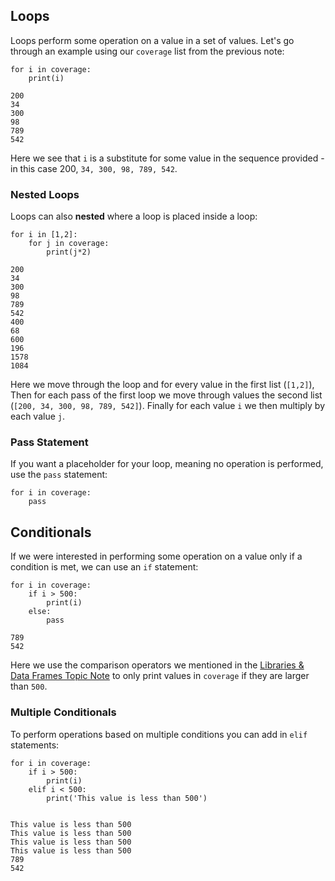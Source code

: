 ## Loops

Loops perform some operation on a value in a set of values. Let's go through an example using our `coverage` list from the previous note:

```
for i in coverage:
    print(i)
```

```
200
34
300
98
789
542
```

Here we see that `i` is a substitute for some value in the sequence provided - in this case 200, `34, 300, 98, 789, 542`. 

### Nested Loops

Loops can also **nested** where a loop is placed inside a loop:

```
for i in [1,2]:
    for j in coverage:
        print(j*2)
```

```
200
34
300
98
789
542
400
68
600
196
1578
1084
```

Here we move through the loop and for every value in the first list (`[1,2]`), Then for each pass of the first loop we move through values the second list (`[200, 34, 300, 98, 789, 542]`). Finally for each value `i` we then multiply by each value `j`. 

### Pass Statement

If you want a placeholder for your loop, meaning no operation is performed, use the `pass` statement:

```
for i in coverage:
    pass
```

## Conditionals

If we were interested in performing some operation on a value only if a condition is met, we can use an `if` statement:

```
for i in coverage:
    if i > 500:
        print(i)
    else:
        pass
```

```
789
542
```

Here we use the comparison operators we mentioned in the [Libraries & Data Frames Topic Note](libraries-data-frames.md) to only print values in `coverage` if they are larger than `500`.

### Multiple Conditionals

To perform operations based on multiple conditions you can add in `elif` statements:

```
for i in coverage:
    if i > 500:
        print(i)
    elif i < 500:
        print('This value is less than 500')
        
```

```
This value is less than 500
This value is less than 500
This value is less than 500
This value is less than 500
789
542
```

